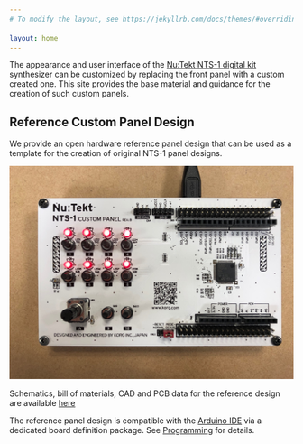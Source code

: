 ```yaml
---
# To modify the layout, see https://jekyllrb.com/docs/themes/#overriding-theme-defaults

layout: home
---
```


The appearance and user interface of the [Nu:Tekt NTS-1 digital kit](https://www.korg.com/products/synthesizers/nts_1) synthesizer can be customized by replacing the front panel with a custom created one. This site provides the base material and guidance for the creation of such custom panels.

## Reference Custom Panel Design

We provide an open hardware reference panel design that can be used as a template for the creation of original NTS-1 panel designs. 

![Reference Custom Panel Design Rev.B](/assets/NTS-1_ref_cp_revb_front.jpg)

Schematics, bill of materials, CAD and PCB data for the reference design are available [here](https://github.com/korginc/NTS-1-customizations/tree/master/CustomPanel_RevB)

The reference panel design is compatible with the [Arduino IDE](https://www.arduino.cc/en/Main/Software) via a dedicated board definition package. See [Programming](/doc/programming/) for details.


